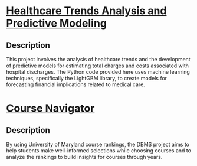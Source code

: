 # [Healthcare Trends Analysis and Predictive Modeling](https://github.com/haripyad/Healthcare-Trends-Analysis-and-Predictive-Modeling)

## Description
This project involves the analysis of healthcare trends and the development of predictive models for estimating total charges and costs associated with hospital discharges. The Python code provided here uses machine learning techniques, specifically the LightGBM library, to create models for forecasting financial implications related to medical care.

# [Course Navigator](https://github.com/haripyad/Course-Navigator)

## Description
By using University of Maryland course rankings, the DBMS project aims to help students make well-informed selections while choosing courses and to analyze the rankings to build insights for courses through years.
